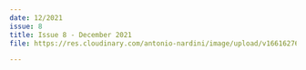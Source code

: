 ```yaml
---
date: 12/2021
issue: 8
title: Issue 8 - December 2021
file: https://res.cloudinary.com/antonio-nardini/image/upload/v1661627635/Upton%20Times/Issue_8_Upton_December_2021_Upton_Times_VP_v3_A4_web_slxaib.pdf

---
```

